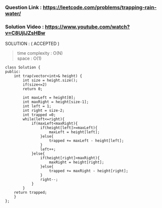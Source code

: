 ### Question Link : https://leetcode.com/problems/trapping-rain-water/ <br>

### Solution Video : https://www.youtube.com/watch?v=C8UjlJZsHBw <br>

SOLUTION : ( ACCEPTED ) 
> time complexity : O(N) <br>
> space : O(1) <br>
```
class Solution {
public:
    int trap(vector<int>& height) {
        int size = height.size();
        if(size<=2) 
        return 0;
        
        int maxLeft = height[0];
        int maxRight = height[size-1];
        int left = 1;
        int right = size-2;
        int trapped =0;
        while(left<=right){
            if(maxLeft<maxRight){
                if(height[left]>=maxLeft){
                    maxLeft = height[left];
                }else{
                    trapped += maxLeft - height[left];
                }
                left++;
            }else{
                if(height[right]>maxRight){
                    maxRight = height[right];
                }else{
                    trapped += maxRight - height[right];
                }
                right--;
            }
        }
    return trapped;
    }
};
```
